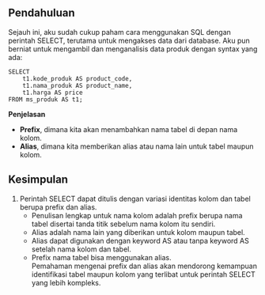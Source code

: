 ## Pendahuluan

Sejauh ini, aku sudah cukup paham cara menggunakan SQL dengan perintah SELECT, terutama untuk mengakses data dari database. Aku pun berniat untuk mengambil dan menganalisis data produk dengan syntax yang ada:

```
SELECT
    t1.kode_produk AS product_code,
    t1.nama_produk AS product_name,
    t1.harga AS price
FROM ms_produk AS t1;
```

**Penjelasan**

- **Prefix**, dimana kita akan menambahkan nama tabel di depan nama kolom.<br>
- **Alias**, dimana kita memberikan alias atau nama lain untuk tabel maupun kolom.

## Kesimpulan

1. Perintah SELECT dapat ditulis dengan variasi identitas kolom dan tabel berupa prefix dan alias.<br>
   - Penulisan lengkap untuk nama kolom adalah prefix berupa nama tabel disertai tanda titik sebelum nama kolom itu sendiri.<br>
   - Alias adalah nama lain yang diberikan untuk kolom maupun tabel.<br>
   - Alias dapat digunakan dengan keyword AS atau tanpa keyword AS setelah nama kolom dan tabel.<br>
   - Prefix nama tabel bisa menggunakan alias.<br>
     Pemahaman mengenai prefix dan alias akan mendorong kemampuan identifikasi tabel maupun kolom yang terlibat untuk perintah SELECT yang lebih kompleks.
